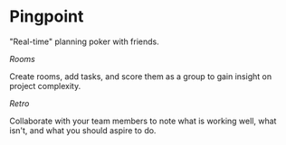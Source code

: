# Pingpoint

"Real-time" planning poker with friends.

*Rooms*

Create rooms, add tasks, and score them as a group to gain insight on project complexity.

*Retro*

Collaborate with your team members to note what is working well, what isn't, and what you should aspire to do.
